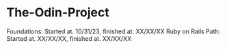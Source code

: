 # The-Odin-Project
Foundations: Started at. 10/31/23, finished at. XX/XX/XX
Ruby on Rails Path: Started at. XX/XX/XX, finished at. XX/XX/XX
